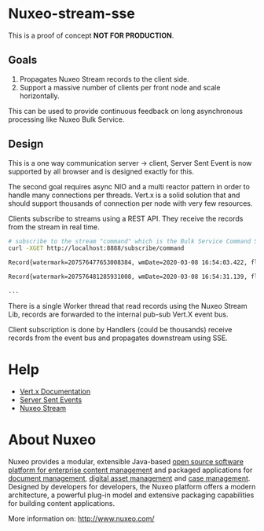 # Nuxeo-stream-sse

This is a proof of concept **NOT FOR PRODUCTION**.


## Goals

1. Propagates Nuxeo Stream records to the client side.
2. Support a massive number of clients per front node and scale horizontally.

This can be used to provide continuous feedback on long asynchronous processing like Nuxeo Bulk Service.


## Design

This is a one way communication server -> client, Server Sent Event is now supported by all browser and is designed exactly for this.

The second goal requires async NIO and a multi reactor pattern in order to handle many connections per threads.
Vert.x is a solid solution that and should support thousands of connection per node with very few resources.


Clients subscribe to streams using a REST API.
They receive the records from the stream in real time.

```bash
# subscribe to the stream "command" which is the Bulk Service Command Stream
curl -XGET http://localhost:8888/subscribe/command

Record{watermark=207576477653008384, wmDate=2020-03-08 16:54:03.422, flags=[DEFAULT], key='380c06ff-5d59-4899-98dc-383355e4bb96', data.length=314, data="....5.....H380c06ff-5d59-4899-98dc-383355e4bb96.csvExport..SELECT * FROM Document WHERE ecm:parentId = '2da04904-9675-475e-a2c0"}

Record{watermark=207576481285931008, wmDate=2020-03-08 16:54:31.139, flags=[DEFAULT], key='f12642c1-415e-44c4-ad5f-260a99419ffd', data.length=314, data="....5.....Hf12642c1-415e-44c4-ad5f-260a99419ffd.csvExport..SELECT * FROM Document WHERE ecm:parentId = '2da04904-9675-475e-a2c0"}

...
```

There is a single Worker thread that read records using the Nuxeo Stream Lib,
records are forwarded to the internal pub-sub Vert.X event bus.

Client subscription is done by Handlers (could be thousands) receive records from the event bus
and propagates downstream using SSE. 

# Help

* [Vert.x Documentation](https://vertx.io/docs/)
* [Server Sent Events](https://en.wikipedia.org/wiki/Server-sent_events)
* [Nuxeo Stream](https://doc.nuxeo.com/nxdoc/nuxeo-stream/)

# About Nuxeo

Nuxeo provides a modular, extensible Java-based
[open source software platform for enterprise content management](http://www.nuxeo.com/en/products/ep)
and packaged applications for
[document management](http://www.nuxeo.com/en/products/document-management),
[digital asset management](http://www.nuxeo.com/en/products/dam) and
[case management](http://www.nuxeo.com/en/products/case-management). Designed
by developers for developers, the Nuxeo platform offers a modern
architecture, a powerful plug-in model and extensive packaging
capabilities for building content applications.

More information on: <http://www.nuxeo.com/>
